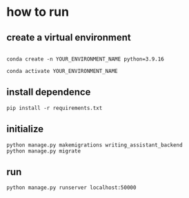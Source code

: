 # how to run
## create a virtual environment 
```angular2html

conda create -n YOUR_ENVIRONMENT_NAME python=3.9.16

conda activate YOUR_ENVIRONMENT_NAME
```
## install dependence
```angular2html
pip install -r requirements.txt
```

## initialize
```angular2html
python manage.py makemigrations writing_assistant_backend
python manage.py migrate
```

## run
```angular2html
python manage.py runserver localhost:50000
```
